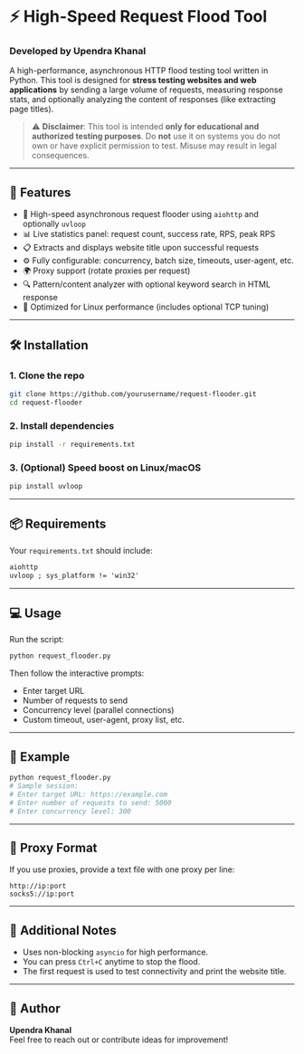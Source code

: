 # ⚡ High-Speed Request Flood Tool

### Developed by **Upendra Khanal**

A high-performance, asynchronous HTTP flood testing tool written in Python. This tool is designed for **stress testing websites and web applications** by sending a large volume of requests, measuring response stats, and optionally analyzing the content of responses (like extracting page titles).

> ⚠️ **Disclaimer**: This tool is intended **only for educational and authorized testing purposes**. Do **not** use it on systems you do not own or have explicit permission to test. Misuse may result in legal consequences.

---

## 🚀 Features

- 🔁 High-speed asynchronous request flooder using `aiohttp` and optionally `uvloop`
- 📊 Live statistics panel: request count, success rate, RPS, peak RPS
- 📋 Extracts and displays website title upon successful requests
- ⚙️ Fully configurable: concurrency, batch size, timeouts, user-agent, etc.
- 🌍 Proxy support (rotate proxies per request)
- 🔍 Pattern/content analyzer with optional keyword search in HTML response
- 🔐 Optimized for Linux performance (includes optional TCP tuning)

---

## 🛠️ Installation

### 1. Clone the repo

```bash
git clone https://github.com/yourusername/request-flooder.git
cd request-flooder
```

### 2. Install dependencies

```bash
pip install -r requirements.txt
```

### 3. (Optional) Speed boost on Linux/macOS

```bash
pip install uvloop
```

---

## 📦 Requirements

Your `requirements.txt` should include:

```txt
aiohttp
uvloop ; sys_platform != 'win32'
```

---

## 💻 Usage

Run the script:

```bash
python request_flooder.py
```

Then follow the interactive prompts:

- Enter target URL
- Number of requests to send
- Concurrency level (parallel connections)
- Custom timeout, user-agent, proxy list, etc.

---

## 🧪 Example

```bash
python request_flooder.py
# Sample session:
# Enter target URL: https://example.com
# Enter number of requests to send: 5000
# Enter concurrency level: 300
```

---

## 📁 Proxy Format

If you use proxies, provide a text file with one proxy per line:

```
http://ip:port
socks5://ip:port
```

---

## 📌 Additional Notes

- Uses non-blocking `asyncio` for high performance.
- You can press `Ctrl+C` anytime to stop the flood.
- The first request is used to test connectivity and print the website title.

---

## 👤 Author

**Upendra Khanal**  
Feel free to reach out or contribute ideas for improvement!
